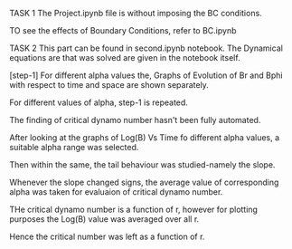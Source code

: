 TASK 1
The Project.ipynb file is without imposing the BC conditions.

TO see the effects of Boundary Conditions, refer to BC.ipynb


TASK 2
This part can be found in second.ipynb notebook.
The Dynamical equations are that was solved are given in the notebook itself.

[step-1] For different alpha values the, Graphs of Evolution of Br and Bphi with respect to time and space are shown separately.

For different values of alpha, step-1 is repeated.

The finding of critical dynamo number hasn't been fully automated.

After looking at the graphs of Log(B) Vs Time fo different alpha values, a suitable alpha range was selected.

Then within the same, the tail behaviour was studied-namely the slope.

Whenever the slope changed signs, the average value of corresponding alpha was taken for evaluaion of critical dynamo number.

THe critical dynamo number is a function of r, however for plotting purposes the Log(B) value was averaged over all r.

Hence the critical number was left as a function of r.

